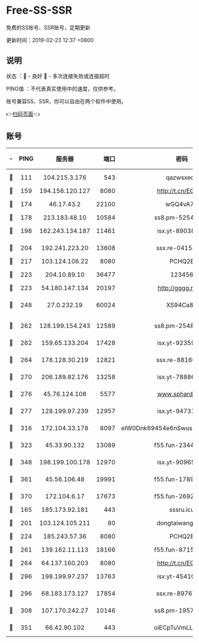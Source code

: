 # Free-SS-SSR

免费的SS账号、SSR账号，定期更新

更新时间：2019-02-23 12:37 +0800

## 说明

状态     ：🙂 - 良好 🙁 - 多次连接失败或连接超时

PING值   ：不代表真实使用中的速度，仅供参考。

账号兼容SS、SSR，你可以自由在两个软件中使用。

👉[扫码页面](https://liesauer.github.io/free-ss-ssr.github.io/)👈

## 账号

|-|PING|服务器|端口|密码|加密方式|区域|
|:----:|:----:|:-----:|-----:|:----:|:----:|:----:|
|🙂|111|104.215.3.176|543|qazwsxedc|aes-256-gcm|JP|
|🙂|159|194.156.120.127|8080|http://t.cn/EGJIyrl|rc4-md5|RU|
|🙂|174|46.17.43.2|22100|wGQ4vA7D|aes-256-gcm|RU|
|🙂|178|213.183.48.10|10584|ss8.pm-52546050|rc4-md5|RU|
|🙂|198|162.243.134.187|11461|isx.yt-89038787|aes-256-cfb|US|
|🙂|204|192.241.223.20|13608|ssx.re-04153947|aes-256-cfb|US|
|🙂|217|103.124.106.22|8080|PCHQ2E|rc4-md5|US|
|🙂|223|204.10.89.10|36477|123456|aes-256-cfb|US|
|🙂|223|54.180.147.134|20197|http://gggg.rocks|chacha20|KR|
|🙂|248|27.0.232.19|60024|XS94Ca8K|xchacha20-ietf-poly1305|HK|
|🙂|262|128.199.154.243|12589|ss8.pm-25483788|aes-256-cfb|SG|
|🙂|262|159.65.133.204|17428|isx.yt-92359106|aes-256-cfb|SG|
|🙂|264|178.128.30.219|12821|ssx.re-88166677|aes-256-cfb|SG|
|🙂|270|206.189.82.176|13258|isx.yt-78886970|aes-256-cfb|SG|
|🙂|276|45.76.124.108|5577|www.sphard.com|aes-256-cfb|AU|
|🙂|277|128.199.97.239|12957|isx.yt-94731774|aes-256-cfb|SG|
|🙂|316|172.104.33.178|8097|eIW0Dnk69454e6nSwuspv9DmS201tQ0D|aes-256-cfb|SG|
|🙂|323|45.33.90.132|13089|f55.fun-23448160|aes-256-cfb|US|
|🙂|348|198.199.100.178|12970|isx.yt-90965243|aes-256-cfb|US|
|🙂|361|45.56.106.48|19991|f55.fun-17890118|aes-256-cfb|US|
|🙂|370|172.104.6.17|17673|f55.fun-26926013|aes-256-cfb|US|
|🙂|165|185.173.92.181|443|sssru.icu|rc4-md5|RU|
|🙂|201|103.124.105.211|80|dongtaiwang.com|aes-256-cfb|US|
|🙂|224|185.243.57.36|8080|PCHQ2E|rc4-md5|US|
|🙂|261|139.162.11.113|18166|f55.fun-87155784|aes-256-cfb|SG|
|🙂|264|64.137.160.203|8080|http://t.cn/EGJIyrl|rc4-md5|CA|
|🙂|296|198.199.97.237|13763|isx.yt-45410727|aes-256-cfb|US|
|🙂|296|68.183.173.127|17854|ssx.re-89767953|aes-256-cfb|US|
|🙂|308|107.170.242.27|10146|ss8.pm-19577834|aes-256-cfb|US|
|🙁|351|66.42.90.102|443|oiECpTuVmLLxk4Ts|aes-256-cfb|US|
